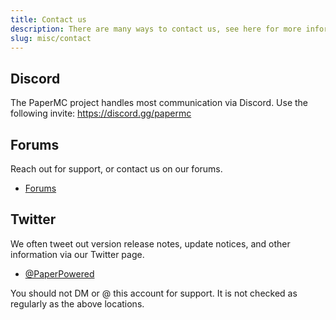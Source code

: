 ```yaml
---
title: Contact us
description: There are many ways to contact us, see here for more information.
slug: misc/contact
---
```


## Discord

The PaperMC project handles most communication via Discord. Use the following invite: https://discord.gg/papermc

## Forums

Reach out for support, or contact us on our forums.

- [Forums](https://forums.papermc.io)

## Twitter

We often tweet out version release notes, update notices, and other information via our Twitter
page.

- [@PaperPowered](https://twitter.com/PaperPowered)

You should not DM or @ this account for support. It is not checked as regularly as the above
locations.
